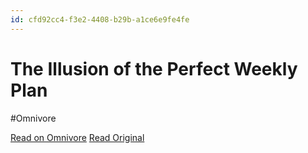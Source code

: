```yaml
---
id: cfd92cc4-f3e2-4408-b29b-a1ce6e9fe4fe
---
```


# The Illusion of the Perfect Weekly Plan
#Omnivore

[Read on Omnivore](https://omnivore.app/me/the-illusion-of-the-perfect-weekly-plan-18e30f315ad)
[Read Original](https://www.fractals.fyi/blog/the-illusion-of-the-perfect-weekly-plan/)

